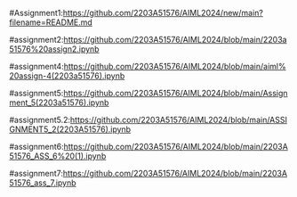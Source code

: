 #Assignment1:https://github.com/2203A51576/AIML2024/new/main?filename=README.md

#assignment2:https://github.com/2203A51576/AIML2024/blob/main/2203a51576%20assign2.ipynb

#assignment4:https://github.com/2203A51576/AIML2024/blob/main/aiml%20assign-4(2203a51576).ipynb

#assignment5:https://github.com/2203A51576/AIML2024/blob/main/Assignment_5(2203a51576).ipynb

#assignment5.2:https://github.com/2203A51576/AIML2024/blob/main/ASSIGNMENT5_2(2203A51576).ipynb

#assignment6:https://github.com/2203A51576/AIML2024/blob/main/2203A51576_ASS_6%20(1).ipynb

#assignment7:https://github.com/2203A51576/AIML2024/blob/main/2203A51576_ass_7.ipynb

